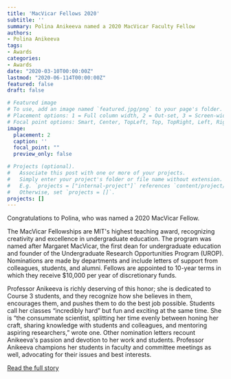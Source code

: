 ```yaml
---
title: 'MacVicar Fellows 2020'
subtitle: ''
summary: Polina Anikeeva named a 2020 MacVicar Faculty Fellow
authors:
- Polina Anikeeva
tags:
- Awards
categories:
- Awards
date: "2020-03-10T00:00:00Z"
lastmod: "2020-06-114T00:00:00Z"
featured: false
draft: false

# Featured image
# To use, add an image named `featured.jpg/png` to your page's folder.
# Placement options: 1 = Full column width, 2 = Out-set, 3 = Screen-width
# Focal point options: Smart, Center, TopLeft, Top, TopRight, Left, Right, BottomLeft, Bottom, BottomRight
image:
  placement: 2
  caption: ''
  focal_point: ""
  preview_only: false

# Projects (optional).
#   Associate this post with one or more of your projects.
#   Simply enter your project's folder or file name without extension.
#   E.g. `projects = ["internal-project"]` references `content/project/deep-learning/index.md`.
#   Otherwise, set `projects = []`.
projects: []
---
```


Congratulations to Polina, who was named a 2020 MacVicar Fellow.

The MacVicar Fellowships are MIT's highest teaching award, recognizing creativity and excellence in undergraduate education. The program was named after Margaret MacVicar, the first dean for undergraduate education and founder of the Undergraduate Research Opportunities Program (UROP). Nominations are made by departments and include letters of support from colleagues, students, and alumni. Fellows are appointed to 10-year terms in which they receive $10,000 per year of discretionary funds.

Professor Anikeeva is richly deserving of this honor; she is dedicated to Course 3 students, and they recognize how she believes in them, encourages them, and pushes them to do the best job possible. Students call her classes “incredibly hard” but fun and exciting at the same time. She is “the consummate scientist, splitting her time evenly between honing her craft, sharing knowledge with students and colleagues, and mentoring aspiring researchers,” wrote one. Other nomination letters recount Anikeeva's passion and devotion to her work and students. Professor Anikeeva champions her students in faculty and committee meetings as well, advocating for their issues and best interests.

[Read the full story](http://news.mit.edu/2020/2020-macvicar-faculty-fellows-named-0309)
